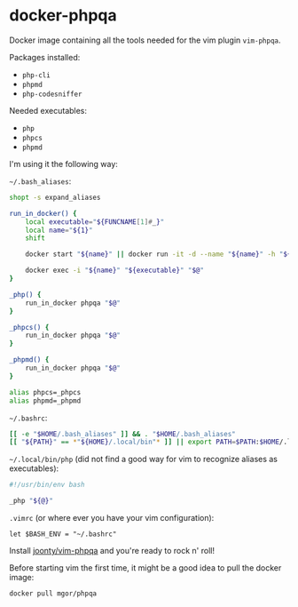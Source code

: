 # docker-phpqa

Docker image containing all the tools needed for the vim plugin `vim-phpqa`.

Packages installed:

* `php-cli`
* `phpmd`
* `php-codesniffer`

Needed executables:

* `php`
* `phpcs`
* `phpmd`

I'm using it the following way:

`~/.bash_aliases`:

```bash
shopt -s expand_aliases

run_in_docker() {
    local executable="${FUNCNAME[1]#_}"
    local name="${1}"
    shift

    docker start "${name}" || docker run -it -d --name "${name}" -h "${name}" -v "${HOME}:${HOME}" "mgor/${name}" /bin/bash &> /dev/null || true

    docker exec -i "${name}" "${executable}" "$@"
}

_php() {
    run_in_docker phpqa "$@"
}

_phpcs() {
    run_in_docker phpqa "$@"
}

_phpmd() {
    run_in_docker phpqa "$@"
}

alias phpcs=_phpcs
alias phpmd=_phpmd
```

`~/.bashrc`:
```bash
[[ -e "$HOME/.bash_aliases" ]] && . "$HOME/.bash_aliases"
[[ "${PATH}" == *"${HOME}/.local/bin"* ]] || export PATH=$PATH:$HOME/.local/bin
```

`~/.local/bin/php` (did not find a good way for vim to recognize aliases as executables):
```bash
#!/usr/bin/env bash

_php "${@}"
```

`.vimrc` (or where ever you have your vim configuration):
```
let $BASH_ENV = "~/.bashrc"
```

Install [joonty/vim-phpqa](https://github.com/joonty/vim-phpqa) and you're ready to rock n' roll!

Before starting vim the first time, it might be a good idea to pull the docker image:

```bash
docker pull mgor/phpqa
```
